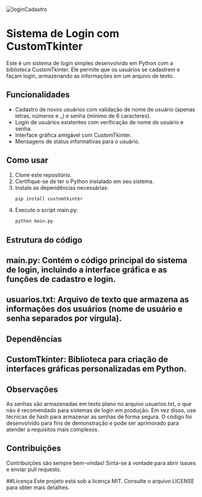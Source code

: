 ![loginCadastro](https://github.com/user-attachments/assets/e5554f6b-89f6-4c6b-b3fa-14f7c0a328cb)

# Sistema de Login com CustomTkinter

Este é um sistema de login simples desenvolvido em Python com a biblioteca CustomTkinter. Ele permite que os usuários se cadastrem e façam login, armazenando as informações em um arquivo de texto.

## Funcionalidades

- Cadastro de novos usuários com validação de nome de usuário (apenas letras, números e _) e senha (mínimo de 6 caracteres).
- Login de usuários existentes com verificação de nome de usuário e senha.
- Interface gráfica amigável com CustomTkinter.
- Mensagens de status informativas para o usuário.

## Como usar

1. Clone este repositório.
2. Certifique-se de ter o Python instalado em seu sistema.
3. Instale as dependências necessárias:
   ```bash
   pip install customtkinter
4. Execute o script main.py:
   ```bash
   python main.py


## Estrutura do código
## main.py: Contém o código principal do sistema de login, incluindo a interface gráfica e as funções de cadastro e login.

## usuarios.txt: Arquivo de texto que armazena as informações dos usuários (nome de usuário e senha separados por vírgula).

## Dependências
## CustomTkinter: Biblioteca para criação de interfaces gráficas personalizadas em Python.

## Observações
As senhas são armazenadas em texto plano no arquivo usuarios.txt, o que não é recomendado para sistemas de login em produção. Em vez disso, use técnicas de hash para armazenar as senhas de forma segura.
O código foi desenvolvido para fins de demonstração e pode ser aprimorado para atender a requisitos mais complexos.

## Contribuições
Contribuições são sempre bem-vindas! Sinta-se à vontade para abrir issues e enviar pull requests.

##Licença
Este projeto está sob a licença MIT. Consulte o arquivo LICENSE para obter mais detalhes.

